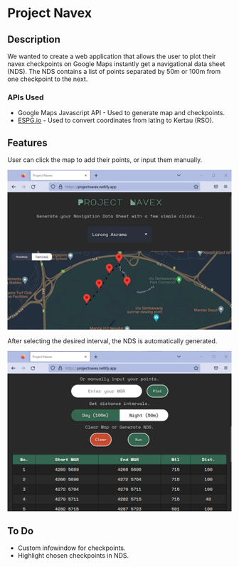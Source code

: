# Project Navex

## Description

We wanted to create a web application that allows the user to plot their navex checkpoints on Google Maps instantly get a navigational data sheet (NDS). The NDS contains a list of points separated by 50m or 100m from one checkpoint to the next.

### APIs Used

* Google Maps Javascript API - Used to generate map and checkpoints.
* [ESPG.io](https://github.com/maptiler/epsg.io) - Used to convert coordinates from latlng to Kertau (RSO).

## Features

User can click the map to add their points, or input them manually.

![Checkpoints](Images/screenshot1.png)

After selecting the desired interval, the NDS is automatically generated.

![NDS](Images/screenshot2.png)

## To Do

* Custom infowindow for checkpoints.
* Highlight chosen checkpoints in NDS.
